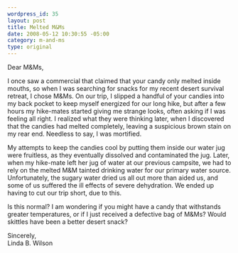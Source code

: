 ```yaml
--- 
wordpress_id: 35
layout: post
title: Melted M&Ms
date: 2008-05-12 10:30:55 -05:00
category: m-and-ms
type: original
---
```

Dear M&Ms,

I once saw a commercial that claimed that your candy only melted inside mouths, so when I was searching for snacks for my recent desert survival retreat, I chose M&Ms.  On our trip, I slipped a handful of your candies into my back pocket to keep myself energized for our long hike, but after a few hours my hike-mates started giving me strange looks, often asking if I was feeling all right.  I realized what they were thinking later, when I discovered that the candies had melted completely, leaving a suspicious brown stain on my rear end.  Needless to say, I was mortified.

My attempts to keep the candies cool by putting them inside our water jug were fruitless, as they eventually dissolved and contaminated the jug.  Later, when my hike-mate left her jug of water at our previous campsite, we had to rely on the melted M&M tainted drinking water for our primary water source.  Unfortunately, the sugary water dried us all out more than aided us, and some of us suffered the ill effects of severe dehydration.  We ended up having to cut our trip short, due to this.

Is this normal?   I am wondering if you might have a candy that withstands greater temperatures, or if I just received a defective bag of M&Ms?  Would skittles have been a better desert snack?

Sincerely,  
Linda B. Wilson
